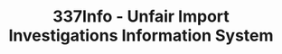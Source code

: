 ---
bigquery: https://console.cloud.google.com/bigquery?p=patents-public-data&d=usitc_investigations&page=dataset&project=sheets-management-319211
citation: US International Trade Commission 337Info Unfair Import Investigations Information
  System
contributors: US International Trade Comission
cost: None
description: US International Trade Commission 337Info Unfair Import Investigations
  Information System contains data on investigations done under Section 337. Section
  337 declares the infringement of certain statutory intellectual property rights
  and other forms of unfair competition in import trade to be unlawful practices.
  Most Section 337 investigations involve allegations of patent or registered trademark
  infringement.
documentation: FAQ and tutorial available on the site
last_edit: 04/07/2022, 21:42:21
location: https://pubapps2.usitc.gov/337external/
maintained_by: US International Trade Comission
schema_fields:
- finalDetViolation
- lastUpdated
- dateOfPublicationFrNotice
- actualEndDateEvidHear
- endDateMarkmanHearing
- internalRemand
- startDateMarkmanHearing
- ouiiParticipation
- trademarkNumbers
- scheduledStartDateEvidHear
- finalIdOnViolationIssue
- htsNumbers
- title
- complainant
- scheduledEndDateEvidHear
- publication_number
- aljAssigned
- patentNumber
- actualStartDateEvidHear
- currentActiveALJ
- investigationTermDate
- finalDetNoViolation
- finalIdOnViolationDue
- targetDate
- id
- invUnfairAct
- markmanHearing
- cafcAppeals
- gcAttorney
- dateCreated
- copyrightNumbers
- teoReliefGranted
- teoProceedingInvolved
- currentStatus
- teoIdIssueDate
- ouiiAttorney
- teoIdDueDate
- respondent
- docketNo
- issueDateOtherNonFinal
- investigationType
- investigationNo
- dateComplaintFiled
- patentNumbers
shortname: unfair_import_investigations
tags:
- import
- legal
- trade
timeframe: 2008-2021 (prior to 2008 downloadable as a JSON file)
title: 337Info - Unfair Import Investigations Information System
uuid: 2721f5ec-e599-4890-9265-9706719fc71e
---